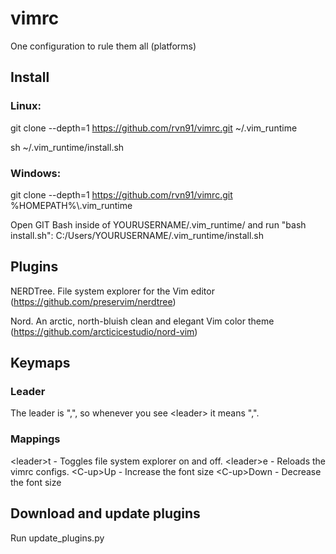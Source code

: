 # vimrc
One configuration to rule them all (platforms)

## Install
### Linux:
git clone --depth=1 https://github.com/rvn91/vimrc.git ~/.vim_runtime

sh ~/.vim_runtime/install.sh

### Windows:
git clone --depth=1 https://github.com/rvn91/vimrc.git %HOMEPATH%\\.vim_runtime

Open GIT Bash inside of YOURUSERNAME/.vim_runtime/ and run "bash install.sh":
C:/Users/YOURUSERNAME/.vim_runtime/install.sh

## Plugins
NERDTree. File system explorer for the Vim editor (https://github.com/preservim/nerdtree)

Nord. An arctic, north-bluish clean and elegant Vim color theme (https://github.com/arcticicestudio/nord-vim)

## Keymaps
### Leader
The leader is ",", so whenever you see \<leader\> it means ",".

### Mappings
\<leader\>t - Toggles file system explorer on and off.
\<leader\>e - Reloads the vimrc configs.
\<C-up\>Up - Increase the font size
\<C-up\>Down - Decrease the font size

## Download and update plugins
Run update_plugins.py
